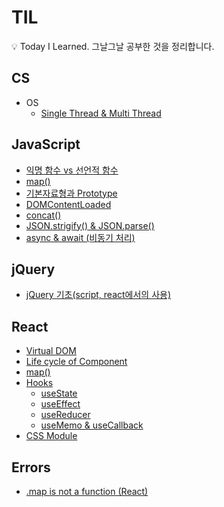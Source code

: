 # TIL

:bulb: Today I Learned. 그날그날 공부한 것을 정리합니다.

## CS

- OS
  - [Single Thread & Multi Thread](https://github.com/hoijoii/TIL/blob/main/CS/OS/SingleThread.md)

## JavaScript

- [익명 함수 vs 선언적 함수](https://github.com/hoijoii/TIL/blob/main/JavaScript/Anonymous%20function%20vs%20Native%20fucntion.md)
- [map()](<https://github.com/hoijoii/TIL/blob/main/JavaScript/map().md>)
- [기본자료형과 Prototype](https://github.com/hoijoii/TIL/blob/main/JavaScript/Primitive%20data%20type%20and%20Prototype.md)
- [DOMContentLoaded](https://github.com/hoijoii/TIL/blob/main/JavaScript/DOMContentLoaded.md)
- [concat()](<https://github.com/hoijoii/TIL/blob/main/JavaScript/concat().md>)
- [JSON.strigify() & JSON.parse()](https://github.com/hoijoii/TIL/blob/main/JavaScript/JSONMethods.md)
- [async & await (비동기 처리)](https://github.com/hoijoii/TIL/blob/main/JavaScript/Asynchronous.md)

## jQuery

- [jQuery 기초(script, react에서의 사용)](https://github.com/hoijoii/TIL/blob/main/jQuery/jQueryBasics.md)

## React

- [Virtual DOM](https://github.com/hoijoii/TIL/blob/main/React/Virtual%20DOM.md)
- [Life cycle of Component](https://github.com/hoijoii/TIL/blob/main/React/Lifecycle%20of%20Component.md)
- [map()](<https://github.com/hoijoii/TIL/blob/main/JavaScript/map().md>)
- [Hooks](https://github.com/hoijoii/TIL/blob/main/React/Hooks.md)
  - [useState](https://github.com/hoijoii/TIL/blob/main/React/Hooks_useState.md)
  - [useEffect](https://github.com/hoijoii/TIL/blob/main/React/Hooks_useEffect.md)
  - [useReducer](https://github.com/hoijoii/TIL/blob/main/React/Hooks_useReducer.md)
  - [useMemo & useCallback](https://github.com/hoijoii/TIL/blob/main/React/Hooks_useMemo.md)
- [CSS Module](https://github.com/hoijoii/TIL/blob/main/React/CSSModule.md)

## Errors

- [.map is not a function (React)](https://github.com/hoijoii/TIL/blob/main/Errors/mapIsNotAFunction.md)

